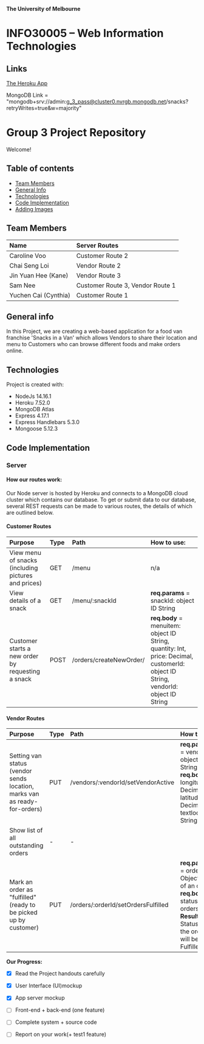 **The University of Melbourne**
# INFO30005 – Web Information Technologies

## Links
[The Heroku App](https://web-info-tech-group-3.herokuapp.com/)

MongoDB Link = "mongodb+srv://admin:g_3_pass@cluster0.nvrgb.mongodb.net/snacks?retryWrites=true&w=majority"

# Group 3 Project Repository

Welcome!

## Table of contents
* [Team Members](#team-members)
* [General Info](#general-info)
* [Technologies](#technologies)
* [Code Implementation](#code-implementation)
* [Adding Images](#adding-images)

## Team Members

| Name | Server Routes |
| :---         |     :---     |
| Caroline Voo | Customer Route 2    | 
| Chai Seng Loi   | Vendor Route 2    |
| Jin Yuan Hee (Kane)    | Vendor Route 3      |
| Sam Nee    | Customer Route 3, Vendor Route 1    |
| Yuchen Cai (Cynthia)   | Customer Route 1     |

## General info
In this Project, we are creating a web-based application for a food van franchise 'Snacks in a Van' which allows Vendors to share their location and menu to Customers who can browse different foods and make orders online.

## Technologies
Project is created with:
* NodeJs 14.16.1
* Heroku 7.52.0
* MongoDB Atlas
* Express 4.17.1
* Express Handlebars 5.3.0
* Mongoose 5.12.3

## Code Implementation

### Server

#### How our routes work:
Our Node server is hosted by Heroku and connects to a MongoDB cloud cluster which contains our database.  To get or submit data to our database, several REST requests can be made to various routes, the details of which are outlined below.

#### Customer Routes

| Purpose | Type | Path | How to use: |
| :---         |     :---      |       :---      |         :--- |
| View menu of snacks (including pictures and prices) | GET    |  /menu | n/a |
| View details of a snack  | GET    | /menu/:snackId | **req.params** = snackId: object ID String |
| Customer starts a new order by requesting a snack   | POST | /orders/createNewOrder/ | **req.body** = menuitem: object ID String, quantity: Int, price: Decimal, customerId: object ID String, vendorId: object ID String |

#### Vendor Routes

| Purpose | Type | Path | How to use: |
| :---         |     :---     |     :---     |        :--- |
| Setting van status (vendor sends location, marks van as ready-for-orders) | PUT  | /vendors/:vendorId/setVendorActive | **req.params** = vendorId: object ID String<br>**req.body** = longitude: Decimal, latitude: Decimal, textlocation: String |
| Show list of all outstanding orders  | -     |  - |
| Mark an order as "fulfilled" (ready to be picked up by customer)    | PUT      | /orders/:orderId/setOrdersFulfilled  | **req.params** = orderId: Object ID of of an order<br>**req.body** = status of orders<br>**Result** = Status of the order will become Fulfilled. |

**Our Progress:**

- [x] Read the Project handouts carefully
- [x] User Interface (UI)mockup
- [x] App server mockup
- [ ] Front-end + back-end (one feature)
- [ ] Complete system + source code
- [ ] Report on your work(+ test1 feature)

